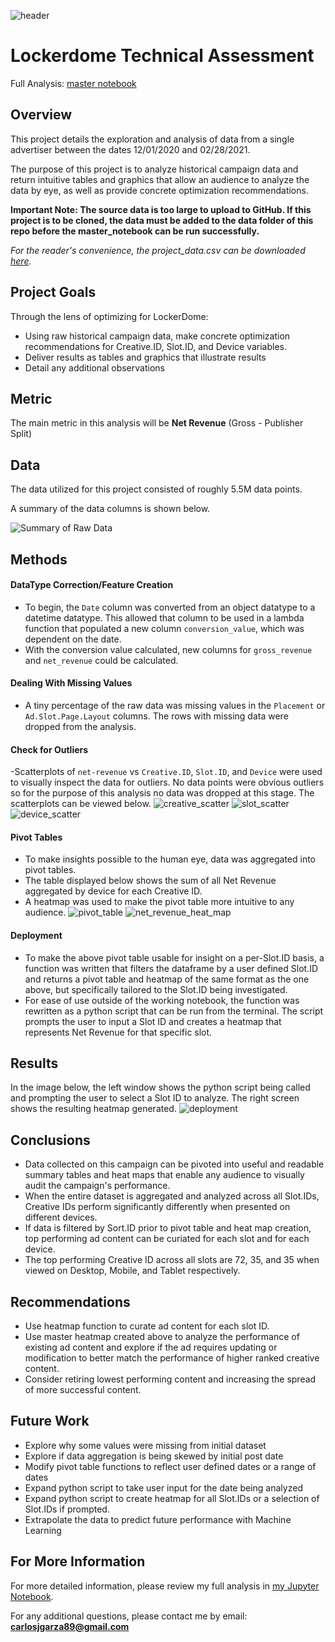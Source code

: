 ![header](images/lockerdome_header.jpeg)

# Lockerdome Technical Assessment
Full Analysis: [master notebook](master_notebook.ipynb)

## Overview
This project details the exploration and analysis of data from a single advertiser between the dates 12/01/2020 and 02/28/2021.

The purpose of this project is to analyze historical campaign data and return intuitive tables and graphics that allow an audience to analyze the data by eye, as well as provide concrete optimization recommendations.

**Important Note: The source data is too large to upload to GitHub. If this project is to be cloned, the data must be added to the data folder of this repo before the master_notebook can be run successfully.**

*For the reader's convenience, the project_data.csv can be downloaded [here](https://drive.google.com/file/d/1l1EGxzQStWMLEnsm8uOU41vteFdkXWhA/view?usp=sharing).*

## Project Goals
Through the lens of optimizing for LockerDome:
- Using raw historical campaign data, make concrete optimization recommendations for Creative.ID, Slot.ID, and Device variables.
- Deliver results as tables and graphics that illustrate results
- Detail any additional observations

## Metric
The main metric in this analysis will be **Net Revenue** (Gross - Publisher Split)

## Data
The data utilized for this project consisted of roughly 5.5M data points.

A summary of the data columns is shown below.

![Summary of Raw Data](images/data_columns.png)

## Methods
#### DataType Correction/Feature Creation
- To begin, the ```Date``` column was converted from an object datatype to a datetime datatype. This allowed that column to be used in a lambda function that populated a new column ```conversion_value```, which was dependent on the date.
- With the conversion value calculated, new columns for ```gross_revenue``` and ```net_revenue``` could be calculated.
#### Dealing With Missing Values
- A tiny percentage of the raw data was missing values in the ```Placement``` or ```Ad.Slot.Page.Layout``` columns. The rows with missing data were dropped from the analysis.
#### Check for Outliers
-Scatterplots of ```net-revenue``` vs ```Creative.ID```, ```Slot.ID```, and ```Device``` were used to visually inspect the data for outliers. No data points were obvious outliers so for the purpose of this analysis no data was dropped at this stage. The scatterplots can be viewed below.
![creative_scatter](images/creative_scatter.png)
![slot_scatter](images/slot_scatter.png)
![device_scatter](images/device_scatter.png)
#### Pivot Tables
- To make insights possible to the human eye, data was aggregated into pivot tables.
- The table displayed below shows the sum of all Net Revenue aggregated by device for each Creative ID.
- A heatmap was used to make the pivot table more intuitive to any audience.
![pivot_table](images/all_slot_pivot.png)
![net_revenue_heat_map](images/net_revenue_heatmap.png)
#### Deployment
- To make the above pivot table usable for insight on a per-Slot.ID basis, a function was written that filters the dataframe by a user defined Slot.ID and returns a pivot table and heatmap of the same format as the one above, but specifically tailored to the Slot.ID being investigated.
- For ease of use outside of the working notebook, the function was rewritten as a python script that can be run from the terminal. The script prompts the user to input a Slot ID and creates a heatmap that represents Net Revenue for that specific slot.

## Results
In the image below, the left window shows the python script being called and prompting the user to select a Slot ID to analyze. The right screen shows the resulting heatmap generated. 
![deployment](images/deployment.png)

## Conclusions
- Data collected on this campaign can be pivoted into useful and readable summary tables and heat maps that enable any audience to visually audit the campaign's performance.
- When the entire dataset is aggregated and analyzed across all Slot.IDs, Creative IDs perform significantly differently when presented on different devices.
- If data is filtered by Sort.ID prior to pivot table and heat map creation, top performing ad content can be curiated for each slot and for each device.
- The top performing Creative ID across all slots are 72, 35, and 35 when viewed on Desktop, Mobile, and Tablet respectively.

## Recommendations
- Use heatmap function to curate ad content for each slot ID.
- Use master heatmap created above to analyze the performance of existing ad content and explore if the ad requires updating or modification to better match the performance of higher ranked creative content.
- Consider retiring lowest performing content and increasing the spread of more successful content.

## Future Work
- Explore why some values were missing from initial dataset
- Explore if data aggregation is being skewed by initial post date
- Modify pivot table functions to reflect user defined dates or a range of dates
- Expand python script to take user input for the date being analyzed
- Expand python script to create heatmap for all Slot.IDs or a selection of Slot.IDs if prompted.
- Extrapolate the data to predict future performance with Machine Learning

## For More Information
For more detailed information, please review my full analysis in [my Jupyter Notebook](master_notebook.ipynb).

For any additional questions, please contact me by email: **carlosjgarza89@gmail.com**
